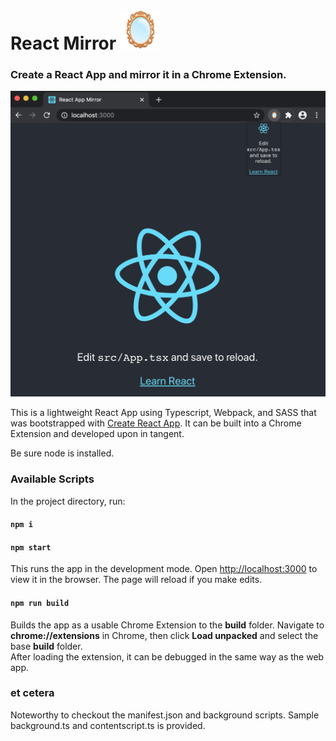 # React Mirror ![](public/mirror64.png)

### Create a React App and mirror it in a Chrome Extension.

![React Mirror](public/screeny.png)

This is a lightweight React App using Typescript, Webpack, and SASS that was bootstrapped with [Create React App](https://github.com/facebook/create-react-app). It can be built into a Chrome Extension and developed upon in tangent.<br />

Be sure node is installed.

### Available Scripts

In the project directory, run:

#### `npm i`

#### `npm start`

This runs the app in the development mode.
Open [http://localhost:3000](http://localhost:3000) to view it in the browser.
The page will reload if you make edits.

#### `npm run build`

Builds the app as a usable Chrome Extension to the **build** folder.
Navigate to **chrome://extensions** in Chrome, then click **Load unpacked** and select the base **build** folder.<br/>
After loading the extension, it can be debugged in the same way as the web app.

### et cetera

Noteworthy to checkout the manifest.json and background scripts. Sample background.ts and contentscript.ts is provided.
